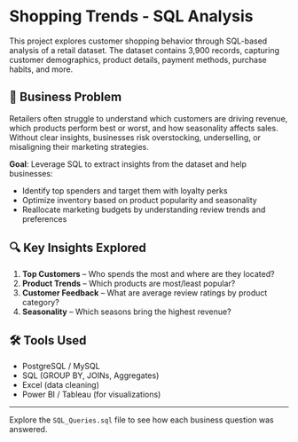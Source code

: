 # Shopping Trends - SQL Analysis

This project explores customer shopping behavior through SQL-based analysis of a retail dataset. The dataset contains 3,900 records, capturing customer demographics, product details, payment methods, purchase habits, and more.

## 🧠 Business Problem

Retailers often struggle to understand which customers are driving revenue, which products perform best or worst, and how seasonality affects sales. Without clear insights, businesses risk overstocking, underselling, or misaligning their marketing strategies.

**Goal**: Leverage SQL to extract insights from the dataset and help businesses:
- Identify top spenders and target them with loyalty perks
- Optimize inventory based on product popularity and seasonality
- Reallocate marketing budgets by understanding review trends and preferences

## 🔍 Key Insights Explored

1. **Top Customers** – Who spends the most and where are they located?
2. **Product Trends** – Which products are most/least popular?
3. **Customer Feedback** – What are average review ratings by product category?
4. **Seasonality** – Which seasons bring the highest revenue?

## 🛠 Tools Used
- PostgreSQL / MySQL
- SQL (GROUP BY, JOINs, Aggregates)
- Excel (data cleaning)
- Power BI / Tableau (for visualizations)

---

Explore the `SQL_Queries.sql` file to see how each business question was answered.